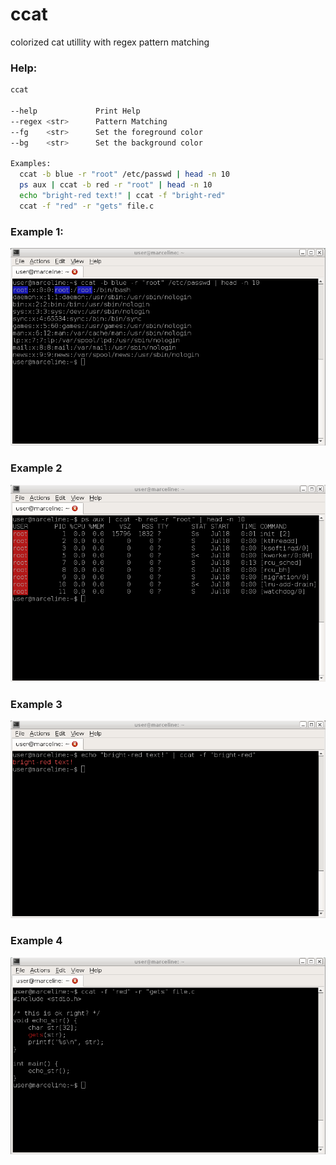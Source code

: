# ccat
colorized cat utillity with regex pattern matching

### Help:
```bash
ccat

--help             Print Help
--regex <str>      Pattern Matching
--fg    <str>      Set the foreground color
--bg    <str>      Set the background color

Examples:
  ccat -b blue -r "root" /etc/passwd | head -n 10
  ps aux | ccat -b red -r "root" | head -n 10
  echo "bright-red text!" | ccat -f "bright-red"
  ccat -f "red" -r "gets" file.c
```

### Example 1:
![example 1](images/example1.png)
### Example 2
![example 2](images/example2.png)
### Example 3
![example 3](images/example3.png)
### Example 4
![example 4](images/example4.png)
